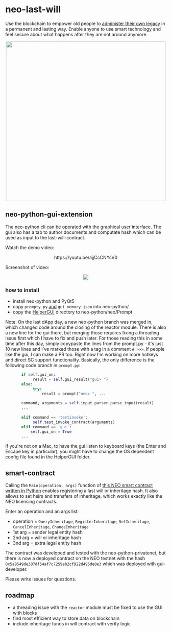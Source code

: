 # neo-last-will

Use the blockchain to empower old people to [administer their own legacy](https://en.wikipedia.org/wiki/Holographic_will) in a permanent and lasting way. Enable anyone to use smart technology and feel secure about what happens after they are not around anymore.

<p align="center">
 <img src="https://i.imgur.com/rVA7z2Q.png" width="500" height="500">
</p>

## neo-python-gui-extension
The [neo-python](https://github.com/CityOfZion/neo-python) cli can be operated with the graphical user interface. The gui also has a tab to author documents and computate hash which can be used as input to the last-will-contract.

Watch the demo video:

<p align="center">
https://youtu.be/ajjCcCNYcV0
</p>

Screenshot of video:

<p align="center">
 <img src="https://i.imgur.com/MQ4oEVK.jpg">
</p>

### how to install
  * install neo-python and PyQt5
  * copy `prompty.py` [and](https://github.com/SaraFarinya/neo-last-will/tree/master/neo-python) `gui_memory.json` into neo-python/
  * copy the [HelperGUI](https://github.com/SaraFarinya/neo-last-will/tree/master/neo-python/neo/Prompt/HelperGUI) directory to neo-python/neo/Prompt

Note: On the last dApp day, a new neo-python branch was merged in, which changed code around the closing of the reactor module. There is also a new line for the gui there, but merging those requires fixing a threading issue first which I have to fix and push later. For those reading this in some time after this day, simply copypaste the lines from the prompt.py - it's just 10 new lines and I've marked those with a tag in a comment `# >>>`. If people like the gui, I can make a PR too. Right now I'm working on more hotkeys and direct SC support functionality. 
Basically, the only difference is the following code branch in `prompt.py`:
```python
       if self.gui_on:
            result = self.gui_result("gui> ")
       else:
            try:
                result = prompt("neo> ", ...
                
       command, arguments = self.input_parser.parse_input(result)
       ...
       
       elif command == 'testinvoke':
            self.test_invoke_contract(arguments)
       elif command == 'gui':
           self.gui_on = True
       ...
```
If you're not on a Mac, to have the gui listen to keyboard keys (the Enter and Escape key in particular), you might have to change the OS dependent config file found in the HelperGUI folder. 

## smart-contract
Calling the `Main(operation, args)` function of [this NEO smart contract written in Python](https://github.com/SaraFarinya/neo-last-will/blob/master/contract/will-contract.py) enables registering a last will or inheritage hash. It also allows to set heirs and transfers of inheritage, which works exactly like the NEO licensing contracts.

Enter an operation and an args list:
  * operation = `QueryInheritage`, `RegisterInheritage`, `SetInheritage`, `CancelInheritage`, `ChangeInheritage`
  * 1st arg = sender legal entity hash
  * 2nd arg = will or inheritage hash
  * 3nd arg = extra legal entity hash
  
The contract was developed and tested with the neo-python-privatenet, but there is now a deployed contract on the NEO testnet with the hash `0x5a8549de307df54af7c7259eb2cf922d495de0e3` which was deployed with gui-developer. 
 
Please write issues for questions.

## roadmap
  * a threading issue with the `reactor` module must be fixed to use the GUI with blocks
  * find most efficient way to store data on blockchain
  * include inheritage funds in will contract with verify logic
